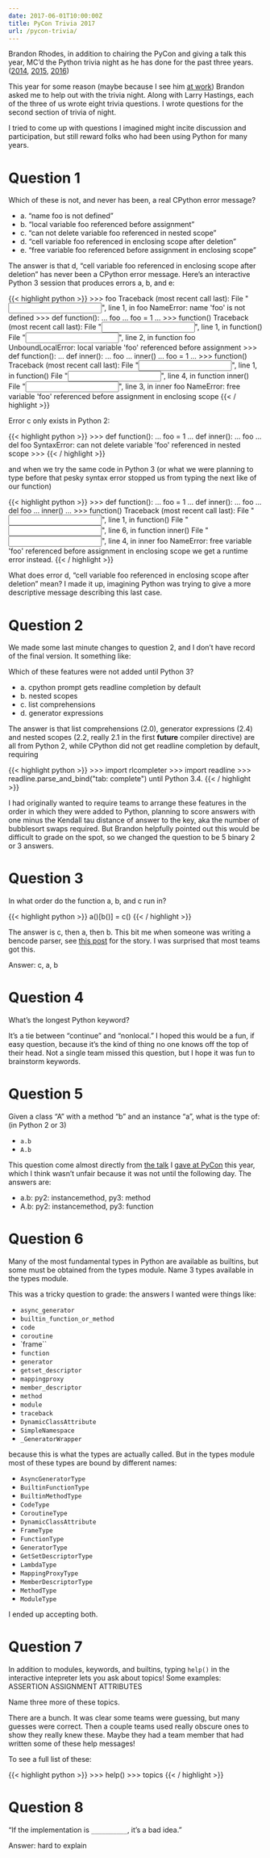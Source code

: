 ```yaml
---
date: 2017-06-01T10:00:00Z
title: PyCon Trivia 2017
url: /pycon-trivia/
---
```


Brandon Rhodes, in addition to chairing the PyCon and giving a talk this year,
MC’d the Python trivia night as he has done for the past three years.
([2014](http://rhodesmill.org/brandon/2014/pycon-trivia-night/),
[2015](http://rhodesmill.org/brandon/2015/pycon-trivia-night/),
[2016](http://rhodesmill.org/brandon/2016/pycon-trivia-night/))

This year for some reason (maybe because I see him [at
work](https://blogs.dropbox.com/tech/)) Brandon asked me to help out with the
trivia night. Along with Larry Hastings, each of the three of us wrote eight
trivia questions.  I wrote questions for the second section of trivia of night.

I tried to come up with questions I imagined might incite discussion and participation,
but still reward folks who had been using Python for many years.

# Question 1
Which of these is not, and never has been, a real CPython error message?

* a. “name foo is not defined”
* b. “local variable foo referenced before assignment”
* c. “can not delete variable foo referenced in nested scope”
* d. “cell variable foo referenced in enclosing scope after deletion”
* e. “free variable foo referenced before assignment in enclosing scope”

The answer is that d, “cell variable foo referenced in enclosing scope after deletion” has never been a CPython error message. Here’s an interactive Python 3 session that produces errors a, b, and e:

{{< highlight python >}}
    >>> foo
    Traceback (most recent call last):
      File "<input>", line 1, in <module>
        foo
    NameError: name 'foo' is not defined
    >>> def function():
    ...     foo
    ...     foo = 1
    ...
    >>> function()
    Traceback (most recent call last):
      File "<input>", line 1, in <module>
        function()
      File "<input>", line 2, in function
        foo
    UnboundLocalError: local variable 'foo' referenced before assignment
    >>> def function():
    ...     def inner():
    ...         foo
    ...     inner()
    ...     foo = 1
    ...
    >>> function()
    Traceback (most recent call last):
      File "<input>", line 1, in <module>
        function()
      File "<input>", line 4, in function
        inner()
      File "<input>", line 3, in inner
        foo
    NameError: free variable 'foo' referenced before assignment in enclosing scope
{{< / highlight >}}

Error c only exists in Python 2:

{{< highlight python >}}
    >>> def function():
    ...     foo = 1
    ...     def inner():
    ...         foo
    ...     del foo
    SyntaxError: can not delete variable 'foo' referenced in nested scope
    >>>
{{< / highlight >}}

and when we try the same code in Python 3 (or what we were planning to type before that pesky syntax error stopped us from typing the next like of our function)

{{< highlight python >}}
    >>> def function():
    ...     foo = 1
    ...     def inner():
    ...         foo
    ...     del foo
    ...     inner()
    ...
    >>> function()
    Traceback (most recent call last):
      File "<input>", line 1, in <module>
        function()
      File "<input>", line 6, in function
        inner()
      File "<input>", line 4, in inner
        foo
    NameError: free variable 'foo' referenced before assignment in enclosing scope
    we get a runtime error instead.
{{< / highlight >}}

What does error d, “cell variable foo referenced in enclosing scope after deletion” mean? I made it up, imagining Python was trying to give a more descriptive message describing this last case.

# Question 2

We made some last minute changes to question 2, and I don’t have record of the final version. It something like:

Which of these features were not added until Python 3?

* a. cpython prompt gets readline completion by default
* b. nested scopes
* c. list comprehensions
* d. generator expressions

The answer is that list comprehensions (2.0), generator expressions (2.4) and nested scopes (2.2, really 2.1 in the first __future__ compiler directive) are all from Python 2, while CPython did not get readline completion by default, requiring

{{< highlight python >}}
    >>> import rlcompleter
    >>> import readline
    >>> readline.parse_and_bind("tab: complete")
    until Python 3.4.
{{< / highlight >}}

I had originally wanted to require teams to arrange these features in the order in which they were added to Python, planning to score answers with one minus the Kendall tau distance of answer to the key, aka the number of bubblesort swaps required. But Brandon helpfully pointed out this would be difficult to grade on the spot, so we changed the question to be 5 binary 2 or 3 answers.

# Question 3
In what order do the function a, b, and c run in?

{{< highlight python >}}
    a()[b()] = c()
{{< / highlight >}}

The answer is c, then a, then b. This bit me when someone was writing a
bencode parser, see [this post](http://ballingt.com/surprising-python) for the story. I was surprised that most teams got this.

Answer: c, a, b

# Question 4
What’s the longest Python keyword?

It’s a tie between “continue” and “nonlocal.” I hoped this would be a fun, if easy question, because it’s the kind of thing no one knows off the top of their head. Not a single team missed this question, but I hope it was fun to brainstorm keywords.

# Question 5
Given a class “A” with a method “b” and an instance “a”, what is the type of: (in Python 2 or 3) 

* `a.b`
* `A.b`

This question come almost directly from
[the talk](http://ballingt.com/surprising-python)
I [gave at PyCon](https://www.youtube.com/watch?v=byff9LhYXOg)
this year, which I think wasn’t unfair because it was not until the following day.
The answers are:

* a.b: py2: instancemethod, py3: method
* A.b: py2: instancemethod, py3: function

# Question 6
Many of the most fundamental types in Python are available as builtins, but some must be obtained from the types module. Name 3 types available in the types module.

This was a tricky question to grade: the answers I wanted were things like:

* `async_generator`
* `builtin_function_or_method`
* `code`
* `coroutine`
* `frame``
* `function`
* `generator`
* `getset_descriptor`
* `mappingproxy`
* `member_descriptor`
* `method`
* `module`
* `traceback`
* `DynamicClassAttribute`
* `SimpleNamespace`
* `_GeneratorWrapper`

because this is what the types are actually called. But in the types module most of these types are bound by different names:

* `AsyncGeneratorType`
* `BuiltinFunctionType`
* `BuiltinMethodType`
* `CodeType`
* `CoroutineType`
* `DynamicClassAttribute`
* `FrameType`
* `FunctionType`
* `GeneratorType`
* `GetSetDescriptorType`
* `LambdaType`
* `MappingProxyType`
* `MemberDescriptorType`
* `MethodType`
* `ModuleType`

I ended up accepting both.

# Question 7
In addition to modules, keywords, and builtins, typing `help()` in the interactive intepreter lets you ask about topics! Some examples: ASSERTION ASSIGNMENT ATTRIBUTES

Name three more of these topics.

There are a bunch. It was clear some teams were guessing, but many guesses were correct. Then a couple teams used really obscure ones to show they really knew these. Maybe they had a team member that had written some of these help messages!

To see a full list of these:

{{< highlight python >}}
    >>> help()
    >>> topics
{{< / highlight >}}

# Question 8

“If the implementation is `__________`, it’s a bad idea.”

Answer: hard to explain

